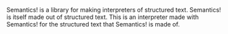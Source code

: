 Semantics! is a library for making interpreters of structured text. Semantics! 
is itself made out of structured text. This is an interpreter made with 
Semantics! for the structured text that Semantics! is made of.